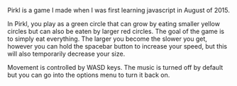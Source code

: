 Pirkl is a game I made when I was first learning javascript in August of 2015.

In Pirkl, you play as a green circle that can grow by eating smaller yellow circles but can also be eaten by larger red circles. The goal of the game is to simply eat everything. The larger you become the slower you get, however you can hold the spacebar button to increase your speed, but this will also temporarily decrease your size.

Movement is controlled by WASD keys. The music is turned off by default but you can go into the options menu to turn it back on.
